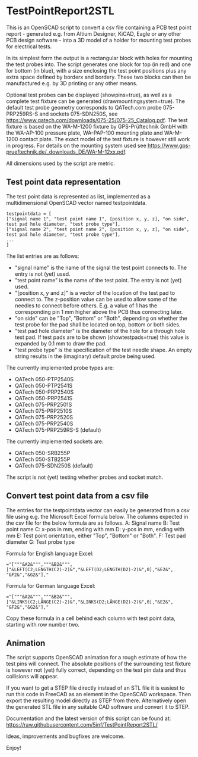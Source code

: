 # TestPointReport2STL
This is an OpenSCAD script to convert a csv file containing a PCB test point report - generated e.g. from Altium Designer, KiCAD, Eagle or any other PCB design software - into a 3D model of a holder for mounting test probes for electrical tests.

In its simplest form the output is a rectangular block with holes for mounting the test probes into. The script generates one block for top (in red) and one for bottom (in blue), with a size enclosing the test point positions plus any extra space defined by borderx and bordery.
These two blocks can then be manufactured e.g. by 3D printing or any other means.

Optional test probes can be displayed (showpins=true), as well as a complete test fixture can be generated (drawmountingsystem=true).
The default test probe geometry corresponds to QATech.com probe 075-PRP259RS-S and sockets 075-SDN250S, see https://www.qatech.com/downloads/075-25/075-25_Catalog.pdf.
The test fixture is based on the WA-M-1200 fixture by GPS-Prüftechnik GmbH with the WA-AP-100 pressure plate, WA-PAP-100 mounting plate and WA-M-1200 contact plate. The exact model of the test fixture is however still work in progress. For details on the mounting system used see https://www.gps-prueftechnik.de/_downloads_DE/WA-M-12xx.pdf.

All dimensions used by the script are metric.

## Test point data representation
The test point data is represented as list, implemented as a multidimensional OpenSCAD vector named testpointdata.


    testpointdata = [
    ["signal name 1", "test point name 1", [position x, y, z], "on side", test pad hole diameter, "test probe type"],
    ["signal name 2", "test point name 2", [position x, y, z], "on side", test pad hole diameter, "test probe type"],
    ...
    ]


The list entries are as follows:
- "signal name" is the name of the signal the test point connects to. The entry is not (yet) used.
- "test point name" is the name of the test point.  The entry is not (yet) used.
- "[position x, y and z]" is a vector of the location of the test pad to connect to. The z-position value can be used to allow some of the needles to connect before others. E.g. a value of 1 has the corresponding pin 1 mm higher above the PCB thus connecting later.
- "on side" can be "Top", "Bottom" or "Both", depending on whether the test probe for the pad shall be located on top, bottom or both sides.
- "test pad hole diameter" is the diameter of the hole for a through hole test pad. If test pads are to be shown (showtestpads=true) this value is expanded by 0.1 mm to draw the pad.
- "test probe type" is the specification of the test needle shape. An empty string results in the (imaginary) default probe being used.

The currently implemented probe types are:
- QATech 050-PTP2540S
- QATech 050-PTP2541S
- QATech 050-PRP2540S
- QATech 050-PRP2541S
- QATech 075-PRP2501S
- QATech  075-PRP2510S
- QATech 075-PRP2520S
- QATech 075-PRP2540S
- QATech 075-PRP259RS-S (default)

The currently implemented sockets are:
- QATech 050-SRB255P
- QATech 050-STB255P
- QATech 075-SDN250S (default)

The script is not (yet) testing whether probes and socket match.

## Convert test point data from a csv file
The entries for the testpointdata vector can easily be generated from a csv file using e.g. the Microsoft Excel formula below. The columns expected in the csv file for the below formula are as follows.
A: Signal name
B: Test point name
C: x-pos in mm, ending with mm
D: y-pos in mm, ending with mm
E: Test point orientation, either "Top", "Bottom" or "Both".
F: Test pad diameter
G: Test probe type

Formula for English language Excel:

    ="["""&A2&""","""&B2&""",["&LEFT(C2;LENGTH(C2)-2)&","&LEFT(D2;LENGTH(D2)-2)&",0],"&E2&", "&F2&","&G2&"],"

Formula for German language Excel:

    ="["""&A2&""","""&B2&""",["&LINKS(C2;LÄNGE(C2)-2)&","&LINKS(D2;LÄNGE(D2)-2)&",0],"&E2&", "&F2&","&G2&"],"

Copy these formula in a cell behind each column with test point data, starting with row number two.

## Animation
The script supports OpenSCAD animation for a rough estimate of how the test pins will connect.
The absolute positions of the surrounding test fixture is however not (yet) fully correct, depending on the test pin data and thus collisions will appear.

If you want to get a STEP file directly instead of an STL file it is easiest to run this code in FreeCAD as an element in the OpenSCAD workspace. Then export the resulting model directly as STEP from there. Alternatively open the generated STL file in any suitable CAD software and convert it to STEP.

Documentation and the latest version of this script can be found at: https://raw.githubusercontent.com/5inf/TestPointReport2STL/

Ideas, improvements and bugfixes are welcome.

Enjoy!
